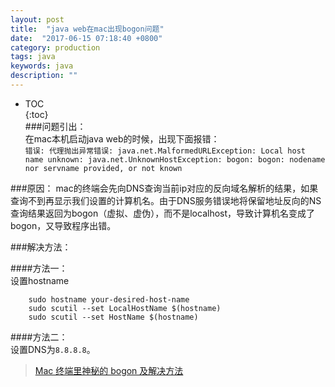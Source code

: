 ```yaml
---
layout: post
title:  "java web在mac出现bogon问题"
date:  "2017-06-15 07:18:40 +0800"
category: production
tags: java
keywords: java
description: ""
---
```


* TOC  
{:toc}  
###问题引出：  
在mac本机启动java web的时候，出现下面报错：  
	`错误: 代理抛出异常错误: java.net.MalformedURLException: Local host name unknown: java.net.UnknownHostException: bogon: bogon: nodename nor servname provided, or not known`  

###原因：
mac的终端会先向DNS查询当前ip对应的反向域名解析的结果，如果查询不到再显示我们设置的计算机名。由于DNS服务错误地将保留地址反向的NS查询结果返回为bogon（虚拟、虚伪），而不是localhost，导致计算机名变成了bogon，又导致程序出错。

###解决方法： 

####方法一：  
设置hostname  
```
	sudo hostname your-desired-host-name
	sudo scutil --set LocalHostName $(hostname)
	sudo scutil --set HostName $(hostname)
```  

####方法二：  
设置DNS为`8.8.8.8`。  


> [Mac 终端里神秘的 bogon 及解决方法](https://air20.com/archives/486.html)
